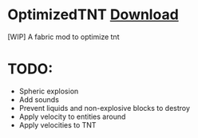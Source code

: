 # OptimizedTNT [Download](https://github.com/polvallverdu/OptimizedTNT/releases/download/0.1/OptimizedTNT-0.1.jar)
[WIP] A fabric mod to optimize tnt


# TODO:
- Spheric explosion
- Add sounds
- Prevent liquids and non-explosive blocks to destroy
- Apply velocity to entities around
- Apply velocities to TNT
